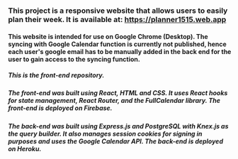 
### This project is a responsive website that allows users to easily plan their week. It is available at: https://planner1515.web.app

#### This website is intended for use on Google Chrome (Desktop). The syncing with Google Calendar function is currently not published, hence each user's google email has to be manually added in the back end for the user to gain access to the syncing function.

##### This is the front-end repository.

##### The front-end was built using React, HTML and CSS. It uses React hooks for state management, React Router, and the FullCalendar library. The front-end is deployed on Firebase.

##### The back-end was built using Express.js and PostgreSQL with Knex.js as the query builder. It also manages session cookies for signing in purposes and uses the Google Calendar API. The back-end is deployed on Heroku.

